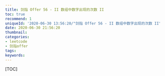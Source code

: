 ```yaml
---
title: 剑指 Offer 56 - II 数组中数字出现的次数 II
toc: true
recommend: 1
uniqueId: '2020-06-30 13:56:20/"剑指 Offer 56 - II 数组中数字出现的次数 II".html'
date: 2020-06-30 21:56:20
thumbnail:
categories:
- leetcode
- 剑指offer
tags:
keywords:
---
```


[TOC]

<!--more-->
